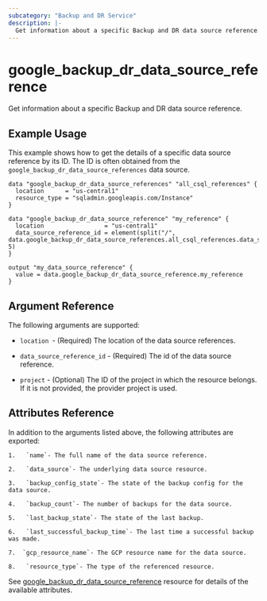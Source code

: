 ```yaml
---
subcategory: "Backup and DR Service"
description: |-
  Get information about a specific Backup and DR data source reference.
---
```


# google_backup_dr_data_source_reference

Get information about a specific Backup and DR data source reference.

## Example Usage

This example shows how to get the details of a specific data source reference by its ID. The ID is often obtained from the `google_backup_dr_data_source_references` data source.

```hcl
data "google_backup_dr_data_source_references" "all_csql_references" {
  location      = "us-central1"
  resource_type = "sqladmin.googleapis.com/Instance"
}

data "google_backup_dr_data_source_reference" "my_reference" {
  location                 = "us-central1"
  data_source_reference_id = element(split("/", data.google_backup_dr_data_source_references.all_csql_references.data_source_references[0].name), 5)
}

output "my_data_source_reference" {
  value = data.google_backup_dr_data_source_reference.my_reference
}
```

## Argument Reference

The following arguments are supported:

*   `location `- (Required) The location of the data source references.
    
*   `data_source_reference_id` - (Required) The id of the data source reference.
    
*   `project` - (Optional) The ID of the project in which the resource belongs. If it is not provided, the provider project is used.

## Attributes Reference

In addition to the arguments listed above, the following attributes are exported:
    
    1.   `name`- The full name of the data source reference.
        
    2.   `data_source`- The underlying data source resource.
        
    3.   `backup_config_state`- The state of the backup config for the data source.
        
    4.   `backup_count`- The number of backups for the data source.
        
    5.   `last_backup_state`- The state of the last backup.
        
    6.   `last_successful_backup_time`- The last time a successful backup was made.
        
    7.  `gcp_resource_name`- The GCP resource name for the data source.
        
    8.   `resource_type`- The type of the referenced resource.

See [google_backup_dr_data_source_reference](https://registry.terraform.io/providers/hashicorp/google/latest/docs/resources/backup_dr_data_source_reference) resource for details of the available attributes.
